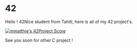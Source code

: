 # 42

Hello !
42Nice student from Tahiti, here is all of my 42 project's.

[![mmatthie's 42Project Score](https://badge42.herokuapp.com/api/project/mmatthie/Libft)](https://github.com/mmatthie/badge42)

See you soon for other C project ! 
